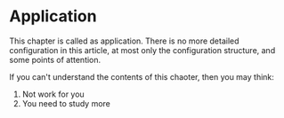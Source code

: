 # Application

This chapter is called as application. There is no more detailed configuration in this article, at most only the configuration structure, and some points of attention.

If you can't understand the contents of this chaoter, then you may think:

1. Not work for you
2. You need to study more
